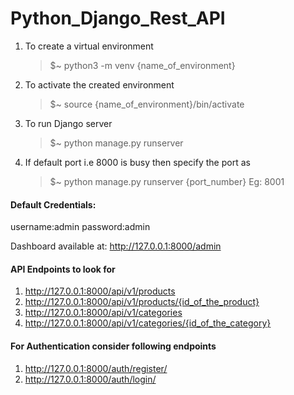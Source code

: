 # Python_Django_Rest_API

1. To create a virtual environment 

	> $~ python3 -m venv {name_of_environment}
	

2. To activate the created environment

	> $~ source {name_of_environment}/bin/activate
    
3. To run Django server

	> $~ python manage.py runserver

    
4. If default port i.e 8000 is busy then specify the port as

      > $~ python manage.py runserver {port_number}    Eg: 8001

#### Default Credentials:
  username:admin
  password:admin
  
  Dashboard available at: http://127.0.0.1:8000/admin
  
#### API Endpoints to look for
  1. http://127.0.0.1:8000/api/v1/products
  2. http://127.0.0.1:8000/api/v1/products/{id_of_the_product}
  3. http://127.0.0.1:8000/api/v1/categories
  4. http://127.0.0.1:8000/api/v1/categories/{id_of_the_category}
  
#### For Authentication consider following endpoints
  1. http://127.0.0.1:8000/auth/register/
  2. http://127.0.0.1:8000/auth/login/
